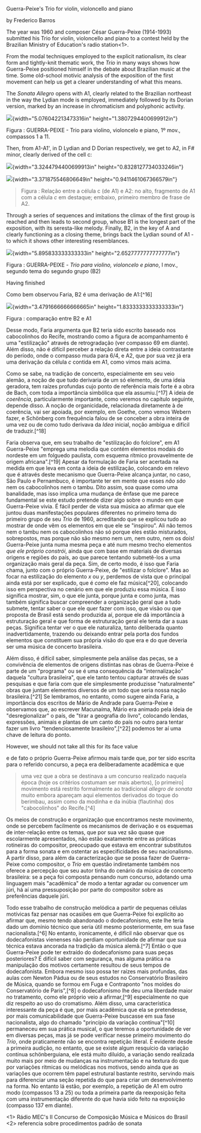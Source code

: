 Guerra-Peixe's Trio for violin, violoncello and piano

by Frederico Barros

The year was 1960 and composer César Guerra-Peixe (1914-1993) submitted his Trio for violin, violoncello and piano to a contest held by the Brazilian Ministry of Education's radio station<1>. 

From the modal techniques employed to the explicit nationalism, its clear form and tightly-knit thematic work, the *Trio* in many ways shows how Guerra-Peixe positioned himself in the debate about Brazilian music at the time. Some old-school motivic analysis of the exposition of the first movement can help us get a clearer understanding of what this means.

The *Sonata Allegro* opens with A1, clearly related to the Brazilian northeast in the way the Lydian mode is employed, immediately followed by its Dorian version, marked by an increase in chromaticism and polyphonic activity.

![](media/media/image1.jpeg){width="5.076042213473316in" height="1.3807294400699912in"}

Figura : GUERRA-PEIXE - Trio para violino, violoncelo e piano, 1º mov., compassos 1 a 11.

Then, from A1-A1', in D Lydian and D Dorian respectively, we get to A2, in F# minor, clearly derived of the cell c:

![](media/media/image2.png){width="3.3244794400699913in" height="0.8328127734033246in"}

![](media/media/image3.png){width="3.371875546806649in" height="0.9411461067366579in"}

> Figura : Relação entre a célula c (de A1) e A2: no alto, fragmento de A1 com a célula *c* em destaque; embaixo, primeiro membro de frase de A2.

Through a series of sequences and imitations the climax of the first group is reached and then leads to second group, whose B1 is the longest part of the exposition, with its seresta-like melody. Finally, B2, in the key of A and clearly functioning as a closing theme, brings back the Lydian sound of A1 - to which it shows other interesting resemblances. 

![](media/media/image4.png){width="5.895833333333333in" height="2.6527777777777777in"}

Figura : GUERRA-PEIXE - *Trio para violino, violoncelo e piano*, I mov., segundo tema do segundo grupo (B2)

Having finished 

Como bem observou Faria, B2 é uma derivação de A1:[^16]

![](media/media/image5.jpeg){width="3.4791666666666665in" height="1.8333333333333333in"}

Figura : comparação entre B2 e A1

Desse modo, Faria argumenta que B2 teria sido escrito baseado nos cabocolinhos do Recife, mostrando como a figura de acompanhamento é uma "estilização" através de retrogradação (ver compasso 69 em diante). Além disso, não é difícil perceber a relação direta entre a ideia contrastante do período, onde o compasso muda para 6/4, e A2, que por sua vez já era uma derivação da célula *c* contida em A1, como vimos mais acima.

Como se sabe, na tradição de concerto, especialmente em seu veio alemão, a noção de que tudo derivaria de um só elemento, de uma ideia geradora, tem raízes profundas cujo ponto de referência mais forte é a obra de Bach, com toda a importância simbólica que ela assumiu.[^17] A ideia de *coerência*, particularmente importante, como veremos no capítulo seguinte, depende disso. A noção de organicidade, relacionada diretamente à de coerência, vai ser apoiada, por exemplo, em Goethe, como vemos Webern fazer, e Schönberg com frequência falou de se conceber a obra inteira de uma vez ou de como tudo derivava da *Idea* inicial, noção ambígua e difícil de traduzir.[^18]

Faria observa que, em seu trabalho de "estilização do folclore", em A1 Guerra-Peixe "emprega uma melodia que contém elementos modais do nordeste em um folguedo paulista, com esquema rítmico provavelmente de origem africana".[^19] Apesar da formulação de Faria ser acertada na medida em que leva em conta a ideia de estilização, colocando em relevo que é através deste mecanismo que Guerra-Peixe alcança juntar, no caso, São Paulo e Pernambuco, é importante ter em mente que esses *não são* nem os cabocolinhos nem o tambu. Dito assim, soa quase como uma banalidade, mas isso implica uma mudança de ênfase que me parece fundamental se este estudo pretende dizer algo sobre o mundo em que Guerra-Peixe vivia. É fácil perder de vista sua música ao afirmar que ele juntou duas manifestações populares diferentes no primeiro tema do primeiro grupo de seu *Trio* de 1960, acreditando que se explicou tudo ao mostrar de onde vêm os elementos em que ele se "inspirou". Ali não temos nem o tambu nem os cabocolinhos não só porque eles estão misturados, sobrepostos, mas porque não são mesmo nem um, nem outro, nem os dois! Guerra-Peixe junta numa mesma peça e até num mesmo trecho elementos *que ele próprio constrói*, ainda que com base em materiais de diversas origens e regiões do país, ao que parece tentando submetê-los a uma organização mais geral da peça. Sim, de certo modo, é isso que Faria chama, junto com o próprio Guerra-Peixe, de "estilizar o folclore". Mas ao focar na estilização do elemento *x* ou *y*, perdemos de vista que o principal ainda está por ser explicado, que é *como* ele faz música[^20], colocando isso em perspectiva no cenário em que ele produziu essa música. E isso significa mostrar, sim, o que ele junta, porque junta e como junta, mas também significa buscar compreender a organização geral que a tudo submete, tentar saber o que ele quer fazer com isso, que visão ou que proposta de Brasil está sendo produzida aí, porque ele dá importância à estruturação geral e que forma de estruturação geral ele tenta dar a suas peças. Significa tentar ver o que ele naturaliza, tanto deliberada quanto inadvertidamente, trazendo ou deixando entrar pela porta dos fundos elementos que constituem sua própria visão do que era e do que deveria ser uma música de concerto brasileira.

Além disso, é difícil saber, simplesmente pela análise das peças, se a convivência de elementos de origens distintas nas obras de Guerra-Peixe é parte de um "programa" ou se é uma consequência da "internalização" daquela "cultura brasileira", que ele tanto tentou capturar através de suas pesquisas e que faria com que ele simplesmente produzisse "naturalmente" obras que juntam elementos diversos de um todo que seria nossa nação brasileira.[^21] Se lembramos, no entanto, como sugere ainda Faria, a importância dos escritos de Mário de Andrade para Guerra-Peixe e observamos que, ao escrever Macunaíma, Mário era animado pela ideia de "desregionalizar" o país, de "tirar a geografia do livro", colocando lendas, expressões, animais e plantas de um canto do país no outro para tentar fazer um livro "tendenciosamente brasileiro",[^22] podemos ter aí uma chave de leitura do ponto.



However, we should not take all this for its face value 

e de fato o próprio Guerra-Peixe afirmou mais tarde que, por ter sido escrita para o referido concurso, a peça era deliberadamente acadêmica e que

> uma vez que a obra se destinava a um concurso realizado naquela época (hoje os critérios costumam ser mais abertos), \[o primeiro\] movimento está restrito formalmente ao tradicional *allegro de sonata* muito embora apareçam aqui elementos derivados do toque do berimbau, assim como da modinha e da inúbia (flautinha) dos "cabocolinhos" do Recife.[^4]

Os meios de construção e organização que encontramos neste movimento, onde se percebem facilmente os mecanismos de derivação e os esquemas de inter-relação entre os temas, que por sua vez são quase que escolarmente apresentados, não estão exatamente entre as práticas rotineiras do compositor, preocupado que estava em encontrar substitutos para a forma sonata e em ostentar as especificidades de seu nacionalismo. A partir disso, para além da caracterização que se possa fazer de Guerra-Peixe como compositor, o *Trio* em questão indiretamente também nos oferece a percepção que seu autor tinha do cenário da música de concerto brasileira: se a peça foi composta pensando num concurso, adotando uma linguagem mais "acadêmica" de modo a tentar agradar ou convencer um júri, há aí uma pressuposição por parte do compositor sobre as preferências daquele júri.

Todo esse trabalho de construção melódica a partir de pequenas células motívicas faz pensar nas ocasiões em que Guerra-Peixe foi explícito ao afirmar que, mesmo tendo abandonado o dodecafonismo, este lhe teria dado um domínio técnico que seria útil mesmo posteriormente, em sua fase nacionalista.[^6] No entanto, ironicamente, é difícil não observar que os dodecafonistas vienenses não perdiam oportunidade de afirmar que sua técnica estava ancorada na tradição da música alemã.[^7] Então o que Guerra-Peixe pode ter extraído do dodecafonismo para suas peças posteriores? É difícil saber com segurança, mas alguma prática na manipulação dos motivos certamente resultou de seus tempos de dodecafonista. Embora mesmo isso possa ter raízes mais profundas, das aulas com Newton Pádua ou de seus estudos no Conservatório Brasileiro de Música, quando se formou em Fuga e Contraponto "nos moldes do Conservatório de Paris",[^8] o dodecafonismo lhe deu uma liberdade maior no tratamento, como ele próprio veio a afirmar,[^9] especialmente no que diz respeito ao uso do cromatismo. Além disso, uma característica interessante da peça é que, por mais acadêmica que ela se pretendesse, por mais comunicabilidade que Guerra-Peixe buscasse em sua fase nacionalista, algo do chamado "princípio da variação contínua"[^10] permaneceu em sua prática musical, o que teremos a oportunidade de ver em diversas peças, mas já se pode verificar nesse primeiro movimento do *Trio*, onde praticamente não se encontra repetição literal. É evidente desde a primeira audição, no entanto, que se existe algum resquício da variação contínua schönberguiana, ele está muito diluído, a variação sendo realizada muito mais por meio de mudanças na instrumentação e na textura do que por variações rítmicas ou melódicas nos motivos, sendo ainda que as variações que ocorrem têm papel estrutural bastante restrito, servindo mais para diferenciar uma seção repetida do que para criar um desenvolvimento na forma. No entanto lá estão, por exemplo, a repetição de A1 em outro modo (compassos 13 a 25) ou toda a primeira parte da reexposição feita com uma instrumentação diferente do que havia sido feito na exposição (compasso 137 em diante).













<1> Rádio MEC's II Concurso de Composição Música e Músicos do Brasil
<2> referencia sobre procedimentos padrão de sonata